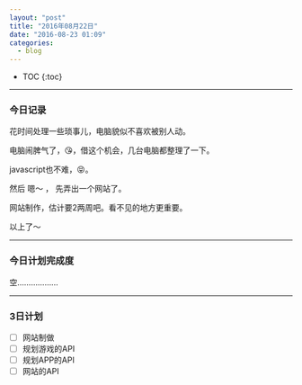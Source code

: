 ```yaml
---
layout: "post"
title: "2016年08月22日"
date: "2016-08-23 01:09"
categories:
  - blog
---
```


* TOC
{:toc}

---

### 今日记录

花时间处理一些琐事儿，电脑貌似不喜欢被别人动。

电脑闹脾气了，:kissing_heart:，借这个机会，几台电脑都整理了一下。

javascript也不难，:stuck_out_tongue_closed_eyes:。

然后 嗯～ ， 先弄出一个网站了。

网站制作，估计要2两周吧。看不见的地方更重要。

以上了～

---

### 今日计划完成度

空………………

---

### 3日计划

- [ ] 网站制做
- [ ] 规划游戏的API
- [ ] 规划APP的API
- [ ] 网站的API
